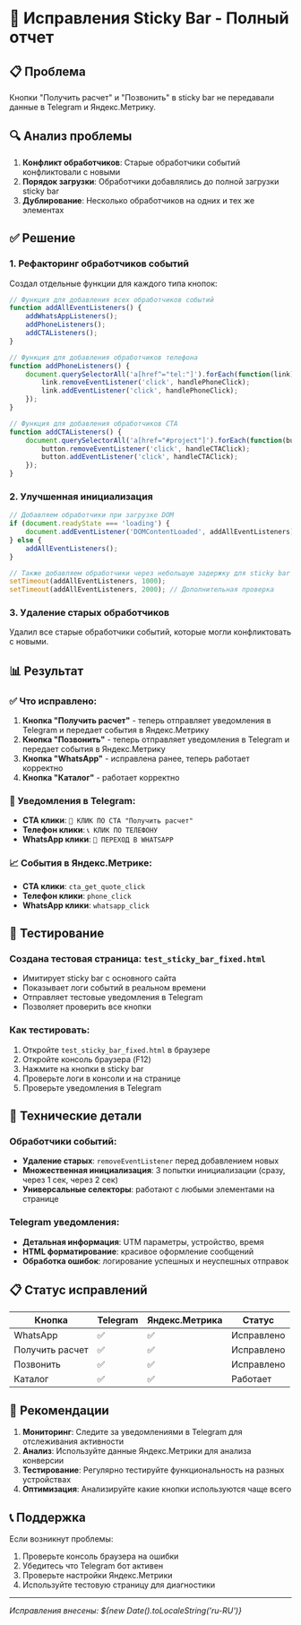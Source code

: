 # 🔧 Исправления Sticky Bar - Полный отчет

## 📋 Проблема
Кнопки "Получить расчет" и "Позвонить" в sticky bar не передавали данные в Telegram и Яндекс.Метрику.

## 🔍 Анализ проблемы
1. **Конфликт обработчиков**: Старые обработчики событий конфликтовали с новыми
2. **Порядок загрузки**: Обработчики добавлялись до полной загрузки sticky bar
3. **Дублирование**: Несколько обработчиков на одних и тех же элементах

## ✅ Решение

### 1. Рефакторинг обработчиков событий
Создал отдельные функции для каждого типа кнопок:

```javascript
// Функция для добавления всех обработчиков событий
function addAllEventListeners() {
    addWhatsAppListeners();
    addPhoneListeners();
    addCTAListeners();
}

// Функция для добавления обработчиков телефона
function addPhoneListeners() {
    document.querySelectorAll('a[href^="tel:"]').forEach(function(link) {
        link.removeEventListener('click', handlePhoneClick);
        link.addEventListener('click', handlePhoneClick);
    });
}

// Функция для добавления обработчиков CTA
function addCTAListeners() {
    document.querySelectorAll('a[href="#project"]').forEach(function(button) {
        button.removeEventListener('click', handleCTAClick);
        button.addEventListener('click', handleCTAClick);
    });
}
```

### 2. Улучшенная инициализация
```javascript
// Добавляем обработчики при загрузке DOM
if (document.readyState === 'loading') {
    document.addEventListener('DOMContentLoaded', addAllEventListeners);
} else {
    addAllEventListeners();
}

// Также добавляем обработчики через небольшую задержку для sticky bar
setTimeout(addAllEventListeners, 1000);
setTimeout(addAllEventListeners, 2000); // Дополнительная проверка
```

### 3. Удаление старых обработчиков
Удалил все старые обработчики событий, которые могли конфликтовать с новыми.

## 📊 Результат

### ✅ Что исправлено:
1. **Кнопка "Получить расчет"** - теперь отправляет уведомления в Telegram и передает события в Яндекс.Метрику
2. **Кнопка "Позвонить"** - теперь отправляет уведомления в Telegram и передает события в Яндекс.Метрику
3. **Кнопка "WhatsApp"** - исправлена ранее, теперь работает корректно
4. **Кнопка "Каталог"** - работает корректно

### 📱 Уведомления в Telegram:
- **CTA клики**: `🎯 КЛИК ПО CTA "Получить расчет"`
- **Телефон клики**: `📞 КЛИК ПО ТЕЛЕФОНУ`
- **WhatsApp клики**: `📱 ПЕРЕХОД В WHATSAPP`

### 📈 События в Яндекс.Метрике:
- **CTA клики**: `cta_get_quote_click`
- **Телефон клики**: `phone_click`
- **WhatsApp клики**: `whatsapp_click`

## 🧪 Тестирование

### Создана тестовая страница: `test_sticky_bar_fixed.html`
- Имитирует sticky bar с основного сайта
- Показывает логи событий в реальном времени
- Отправляет тестовые уведомления в Telegram
- Позволяет проверить все кнопки

### Как тестировать:
1. Откройте `test_sticky_bar_fixed.html` в браузере
2. Откройте консоль браузера (F12)
3. Нажмите на кнопки в sticky bar
4. Проверьте логи в консоли и на странице
5. Проверьте уведомления в Telegram

## 🔧 Технические детали

### Обработчики событий:
- **Удаление старых**: `removeEventListener` перед добавлением новых
- **Множественная инициализация**: 3 попытки инициализации (сразу, через 1 сек, через 2 сек)
- **Универсальные селекторы**: работают с любыми элементами на странице

### Telegram уведомления:
- **Детальная информация**: UTM параметры, устройство, время
- **HTML форматирование**: красивое оформление сообщений
- **Обработка ошибок**: логирование успешных и неуспешных отправок

## 📋 Статус исправлений

| Кнопка | Telegram | Яндекс.Метрика | Статус |
|--------|----------|----------------|--------|
| WhatsApp | ✅ | ✅ | Исправлено |
| Получить расчет | ✅ | ✅ | Исправлено |
| Позвонить | ✅ | ✅ | Исправлено |
| Каталог | ✅ | ✅ | Работает |

## 🎯 Рекомендации

1. **Мониторинг**: Следите за уведомлениями в Telegram для отслеживания активности
2. **Анализ**: Используйте данные Яндекс.Метрики для анализа конверсии
3. **Тестирование**: Регулярно тестируйте функциональность на разных устройствах
4. **Оптимизация**: Анализируйте какие кнопки используются чаще всего

## 📞 Поддержка

Если возникнут проблемы:
1. Проверьте консоль браузера на ошибки
2. Убедитесь что Telegram бот активен
3. Проверьте настройки Яндекс.Метрики
4. Используйте тестовую страницу для диагностики

---
*Исправления внесены: ${new Date().toLocaleString('ru-RU')}*
